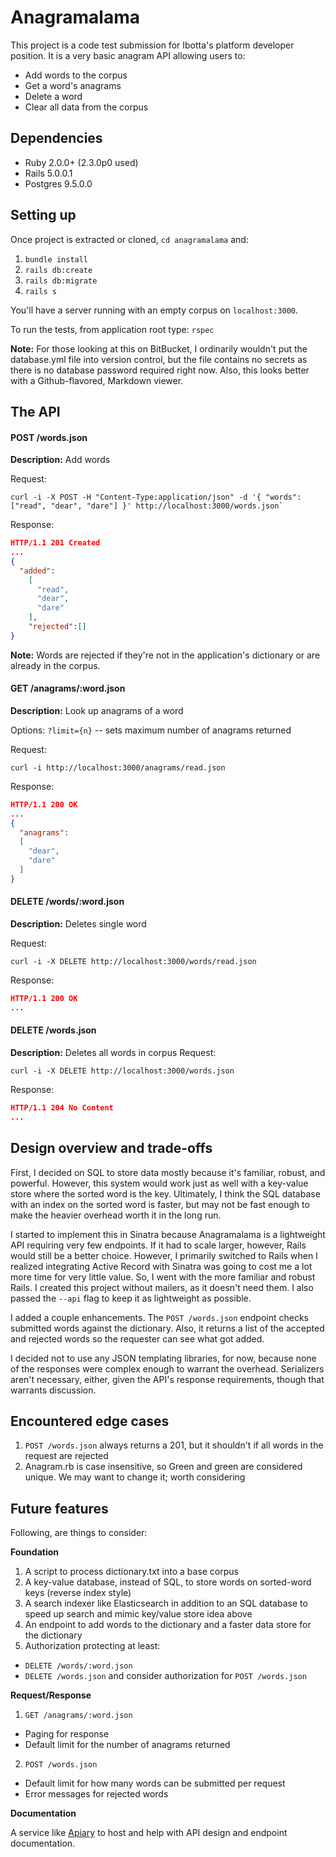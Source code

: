 # Anagramalama

This project is a code test submission for Ibotta's platform developer position. It is a very basic anagram API allowing users to:
* Add words to the corpus
* Get a word's anagrams
* Delete a word
* Clear all data from the corpus

## Dependencies
* Ruby 2.0.0+ (2.3.0p0 used)
* Rails 5.0.0.1
* Postgres 9.5.0.0

## Setting up
Once project is extracted or cloned, `cd anagramalama` and:
1. `bundle install`
2. `rails db:create`
3. `rails db:migrate`
4. `rails s`

You'll have a server running with an empty corpus on `localhost:3000`.

To run the tests, from application root type: `rspec`

**Note:** For those looking at this on BitBucket, I ordinarily wouldn't put the database.yml file into version control, but the file contains no secrets as there is no database password required right now. Also, this looks better with a Github-flavored, Markdown viewer.

## The API
#### POST /words.json
**Description:** Add words

Request:
```shell
curl -i -X POST -H "Content-Type:application/json" -d '{ "words": ["read", "dear", "dare"] }' http://localhost:3000/words.json`
```
Response:
```json
HTTP/1.1 201 Created
...
{
  "added":
    [
      "read",
      "dear",
      "dare"
    ],
    "rejected":[]
}
```
**Note:** Words are rejected if they're not in the application's dictionary or are already in the corpus.

#### GET /anagrams/:word.json
**Description:** Look up anagrams of a word

Options: `?limit={n}` -- sets maximum number of anagrams returned

Request:
```shell
curl -i http://localhost:3000/anagrams/read.json
```

Response:
```json
HTTP/1.1 200 OK
...
{
  "anagrams":
  [
    "dear",
    "dare"
  ]
}
```

#### DELETE /words/:word.json
**Description:** Deletes single word

Request:
```shell
curl -i -X DELETE http://localhost:3000/words/read.json
```

Response:
```json
HTTP/1.1 200 OK
...
```

#### DELETE /words.json
**Description:** Deletes all words in corpus
Request:
```shell
curl -i -X DELETE http://localhost:3000/words.json
```

Response:
```json
HTTP/1.1 204 No Content
...
```

## Design overview and trade-offs
First, I decided on SQL to store data mostly because it's familiar, robust, and powerful. However, this system would work just as well with a key-value store where the sorted word is the key. Ultimately, I think the SQL database with an index on the sorted word is faster, but may not be fast enough to make the heavier overhead worth it in the long run.

I started to implement this in Sinatra because Anagramalama is a lightweight API requiring very few endpoints. If it had to scale larger, however, Rails would still be a better choice. However, I primarily switched to Rails when I realized integrating Active Record with Sinatra was going to cost me a lot more time for very little value. So, I went with the more familiar and robust Rails. I created this project without mailers, as it doesn't need them. I also passed the `--api` flag to keep it as lightweight as possible.

I added a couple enhancements. The `POST /words.json` endpoint checks submitted words against the dictionary. Also, it returns a list of the accepted and rejected words so the requester can see what got added.

I decided not to use any JSON templating libraries, for now, because none of the responses were complex enough to warrant the overhead. Serializers aren't necessary, either, given the API's response requirements, though that warrants discussion.

## Encountered edge cases
1. `POST /words.json` always returns a 201, but it shouldn't if all words in the request are rejected
2. Anagram.rb is case insensitive, so Green and green are considered unique. We may want to change it; worth considering

## Future features
Following, are things to consider:

**Foundation**
1. A script to process dictionary.txt into a base corpus
2. A key-value database, instead of SQL, to store words on sorted-word keys (reverse index style)
3. A search indexer like Elasticsearch in addition to an SQL database to speed up search and mimic key/value store idea above
4. An endpoint to add words to the dictionary and a faster data store for the dictionary
5. Authorization protecting at least:
  * `DELETE /words/:word.json`
  * `DELETE /words.json` and consider authorization for `POST /words.json`

**Request/Response**
1. `GET /anagrams/:word.json`
  * Paging for  response
  * Default limit for the number of anagrams returned
2. `POST /words.json`
  * Default limit for how many words can be submitted per request 
  * Error messages for rejected words
  
**Documentation**

A service like [Apiary](http://apiary.io) to host and help with API design and endpoint documentation.
